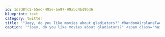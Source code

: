 ```yaml
---
id: 1d3d8fc5-65ed-495e-be97-99abc4bd9bd6
blueprint: text
category: twitter
title: '"Joey, do you like movies about gladiators?" #RandomAirplaneTweet'
caption: '"Joey, do you like movies about gladiators?" <span class="hashtag hashtag_local">#<a href="http://tweettemp.darylchymko.ca/?tag=randomairplanetweet">RandomAirplaneTweet</a>'
---
```

